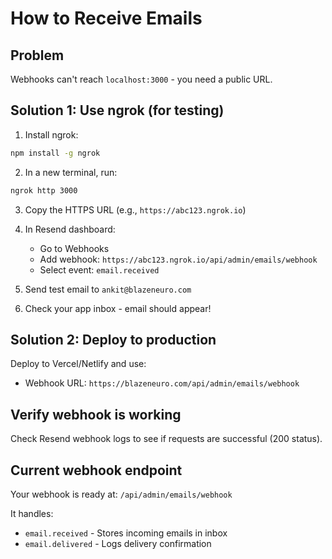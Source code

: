 # How to Receive Emails

## Problem
Webhooks can't reach `localhost:3000` - you need a public URL.

## Solution 1: Use ngrok (for testing)

1. Install ngrok:
```bash
npm install -g ngrok
```

2. In a new terminal, run:
```bash
ngrok http 3000
```

3. Copy the HTTPS URL (e.g., `https://abc123.ngrok.io`)

4. In Resend dashboard:
   - Go to Webhooks
   - Add webhook: `https://abc123.ngrok.io/api/admin/emails/webhook`
   - Select event: `email.received`

5. Send test email to `ankit@blazeneuro.com`

6. Check your app inbox - email should appear!

## Solution 2: Deploy to production

Deploy to Vercel/Netlify and use:
- Webhook URL: `https://blazeneuro.com/api/admin/emails/webhook`

## Verify webhook is working

Check Resend webhook logs to see if requests are successful (200 status).

## Current webhook endpoint

Your webhook is ready at: `/api/admin/emails/webhook`

It handles:
- `email.received` - Stores incoming emails in inbox
- `email.delivered` - Logs delivery confirmation
